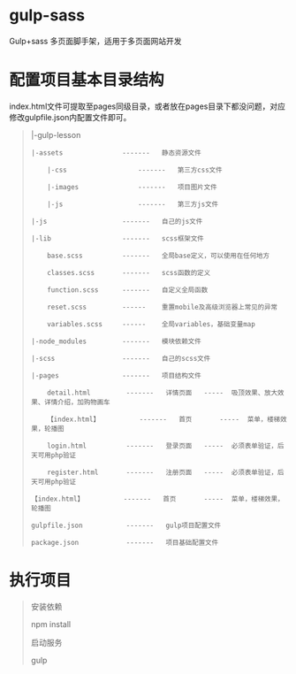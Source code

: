 <!--
 * @Description: 
 * @Author: GaoHongwei
 * @Date: 2020-04-12 18:05:38
 * @LastEditTime: 2020-04-15 11:43:51
 * @LastEditors: GaoHongwei
 -->
# gulp-sass
Gulp+sass 多页面脚手架，适用于多页面网站开发

# 配置项目基本目录结构

index.html文件可提取至pages同级目录，或者放在pages目录下都没问题，对应修改gulpfile.json内配置文件即可。

> |-gulp-lesson
> 
>     |-assets               -------   静态资源文件
> 
>         |-css                  -------   第三方css文件
> 
>         |-images               -------   项目图片文件
> 
>         |-js                   -------   第三方js文件
> 
>     |-js                   -------   自己的js文件
> 
>     |-lib                  -------   scss框架文件
> 
>         base.scss          -------   全局base定义，可以使用在任何地方
> 
>         classes.scss       -------   scss函数的定义
> 
>         function.scss      -------   自定义全局函数
> 
>         reset.scss         ------    重置mobile及高级浏览器上常见的异常
> 
>         variables.scss     ------    全局variables，基础变量map
> 
>     |-node_modules         -------   模块依赖文件
> 
>     |-scss                 -------   自己的scss文件
> 
>     |-pages                -------   项目结构文件
> 
>         detail.html         -------   详情页面   -----  吸顶效果、放大效果、详情介绍，加购物画车
> 
>         【index.html】          -------   首页       -----  菜单，楼梯效果，轮播图
> 
>         login.html          -------   登录页面   -----  必须表单验证，后天可用php验证
> 
>         register.html       -------   注册页面   -----  必须表单验证，后天可用php验证
> 
>     【index.html】          -------   首页       -----  菜单，楼梯效果，轮播图
> 
>     gulpfile.json           -------   gulp项目配置文件   
> 
>     package.json            -------   项目基础配置文件

# 执行项目

> 安装依赖
> 
> npm install
> 
> 启动服务
> 
> gulp
